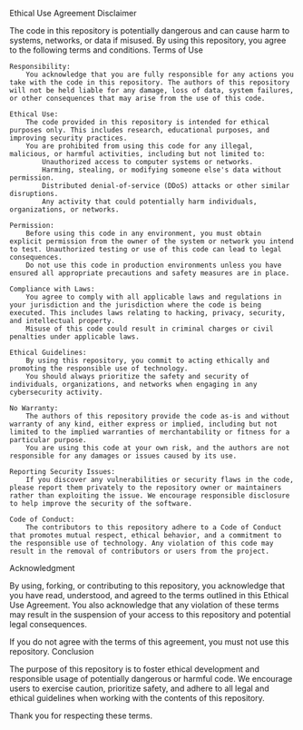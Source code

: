 Ethical Use Agreement
Disclaimer

The code in this repository is potentially dangerous and can cause harm to systems, networks, or data if misused. By using this repository, you agree to the following terms and conditions.
Terms of Use

    Responsibility:
        You acknowledge that you are fully responsible for any actions you take with the code in this repository. The authors of this repository will not be held liable for any damage, loss of data, system failures, or other consequences that may arise from the use of this code.

    Ethical Use:
        The code provided in this repository is intended for ethical purposes only. This includes research, educational purposes, and improving security practices.
        You are prohibited from using this code for any illegal, malicious, or harmful activities, including but not limited to:
            Unauthorized access to computer systems or networks.
            Harming, stealing, or modifying someone else's data without permission.
            Distributed denial-of-service (DDoS) attacks or other similar disruptions.
            Any activity that could potentially harm individuals, organizations, or networks.

    Permission:
        Before using this code in any environment, you must obtain explicit permission from the owner of the system or network you intend to test. Unauthorized testing or use of this code can lead to legal consequences.
        Do not use this code in production environments unless you have ensured all appropriate precautions and safety measures are in place.

    Compliance with Laws:
        You agree to comply with all applicable laws and regulations in your jurisdiction and the jurisdiction where the code is being executed. This includes laws relating to hacking, privacy, security, and intellectual property.
        Misuse of this code could result in criminal charges or civil penalties under applicable laws.

    Ethical Guidelines:
        By using this repository, you commit to acting ethically and promoting the responsible use of technology.
        You should always prioritize the safety and security of individuals, organizations, and networks when engaging in any cybersecurity activity.

    No Warranty:
        The authors of this repository provide the code as-is and without warranty of any kind, either express or implied, including but not limited to the implied warranties of merchantability or fitness for a particular purpose.
        You are using this code at your own risk, and the authors are not responsible for any damages or issues caused by its use.

    Reporting Security Issues:
        If you discover any vulnerabilities or security flaws in the code, please report them privately to the repository owner or maintainers rather than exploiting the issue. We encourage responsible disclosure to help improve the security of the software.

    Code of Conduct:
        The contributors to this repository adhere to a Code of Conduct that promotes mutual respect, ethical behavior, and a commitment to the responsible use of technology. Any violation of this code may result in the removal of contributors or users from the project.

Acknowledgment

By using, forking, or contributing to this repository, you acknowledge that you have read, understood, and agreed to the terms outlined in this Ethical Use Agreement. You also acknowledge that any violation of these terms may result in the suspension of your access to this repository and potential legal consequences.

If you do not agree with the terms of this agreement, you must not use this repository.
Conclusion

The purpose of this repository is to foster ethical development and responsible usage of potentially dangerous or harmful code. We encourage users to exercise caution, prioritize safety, and adhere to all legal and ethical guidelines when working with the contents of this repository.

Thank you for respecting these terms.
